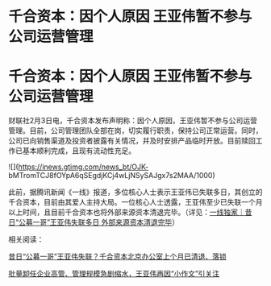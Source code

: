 # 千合资本：因个人原因 王亚伟暂不参与公司运营管理

# 千合资本：因个人原因 王亚伟暂不参与公司运营管理

财联社2月3日电，千合资本发布声明称：因个人原因，王亚伟暂不参与公司运营管理。目前，公司管理团队全部在岗，切实履行职责，保持公司正常运营。同时，公司已向销售渠道及投资者披露有关情况，并及时安排产品临时开放。目前赎回工作已基本顺利完成，且现有流动性充足。

![](https://inews.gtimg.com/news_bt/OJK-
bMTromTCJ8fOYpA6qSEgdjKCj4wLjNSySAJgx7s2MAA/1000)

此前，据腾讯新闻《一线》报道，多位核心人士表示王亚伟已失联多日，其创立的千合资本，目前由其爱人主持大局。一位核心人士透露，王亚伟至少已失联一个月以上时间，且目前千合资本也将外部来源资本清退完毕。（详见：[一线独家｜昔日“公募一哥”王亚伟失联多日
外部来源资本清退完毕](https://news.qq.com/rain/a/20240202A06K1D00)）

相关阅读：

[昔日“公募一哥”王亚伟失联？千合资本北京办公室上个月已清退、落锁](https://news.qq.com/rain/a/20240203A04D1100)

[批量卸任企业高管、管理规模急剧缩水，王亚伟再因“小作文”引关注](https://news.qq.com/rain/a/20240203A02PNI00)

